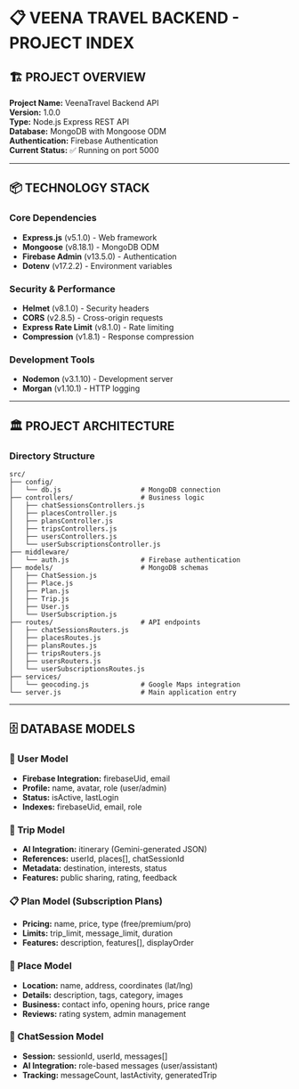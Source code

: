 # 📋 VEENA TRAVEL BACKEND - PROJECT INDEX

## 🏗️ PROJECT OVERVIEW

**Project Name:** VeenaTravel Backend API  
**Version:** 1.0.0  
**Type:** Node.js Express REST API  
**Database:** MongoDB with Mongoose ODM  
**Authentication:** Firebase Authentication  
**Current Status:** ✅ Running on port 5000

---

## 📦 TECHNOLOGY STACK

### Core Dependencies
- **Express.js** (v5.1.0) - Web framework
- **Mongoose** (v8.18.1) - MongoDB ODM
- **Firebase Admin** (v13.5.0) - Authentication
- **Dotenv** (v17.2.2) - Environment variables

### Security & Performance
- **Helmet** (v8.1.0) - Security headers
- **CORS** (v2.8.5) - Cross-origin requests
- **Express Rate Limit** (v8.1.0) - Rate limiting
- **Compression** (v1.8.1) - Response compression

### Development Tools
- **Nodemon** (v3.1.10) - Development server
- **Morgan** (v1.10.1) - HTTP logging

---

## 🏛️ PROJECT ARCHITECTURE

### Directory Structure
```
src/
├── config/
│   └── db.js                    # MongoDB connection
├── controllers/                 # Business logic
│   ├── chatSessionsControllers.js
│   ├── placesController.js
│   ├── plansController.js
│   ├── tripsControllers.js
│   ├── usersControllers.js
│   └── userSubscriptionsController.js
├── middleware/
│   └── auth.js                  # Firebase authentication
├── models/                      # MongoDB schemas
│   ├── ChatSession.js
│   ├── Place.js
│   ├── Plan.js
│   ├── Trip.js
│   ├── User.js
│   └── UserSubscription.js
├── routes/                      # API endpoints
│   ├── chatSessionsRouters.js
│   ├── placesRoutes.js
│   ├── plansRoutes.js
│   ├── tripsRouters.js
│   ├── usersRouters.js
│   └── userSubscriptionsRoutes.js
├── services/
│   └── geocoding.js             # Google Maps integration
└── server.js                    # Main application entry
```

---

## 🗄️ DATABASE MODELS

### 👤 User Model
- **Firebase Integration:** firebaseUid, email
- **Profile:** name, avatar, role (user/admin)
- **Status:** isActive, lastLogin
- **Indexes:** firebaseUid, email, role

### 🧳 Trip Model
- **AI Integration:** itinerary (Gemini-generated JSON)
- **References:** userId, places[], chatSessionId
- **Metadata:** destination, interests, status
- **Features:** public sharing, rating, feedback

### 📋 Plan Model (Subscription Plans)
- **Pricing:** name, price, type (free/premium/pro)
- **Limits:** trip_limit, message_limit, duration
- **Features:** description, features[], displayOrder

### 📍 Place Model
- **Location:** name, address, coordinates (lat/lng)
- **Details:** description, tags, category, images
- **Business:** contact info, opening hours, price range
- **Reviews:** rating system, admin management

### 💬 ChatSession Model
- **Session:** sessionId, userId, messages[]
- **AI Integration:** role-based messages (user/assistant)
- **Tracking:** messageCount, lastActivity, generatedTrip
